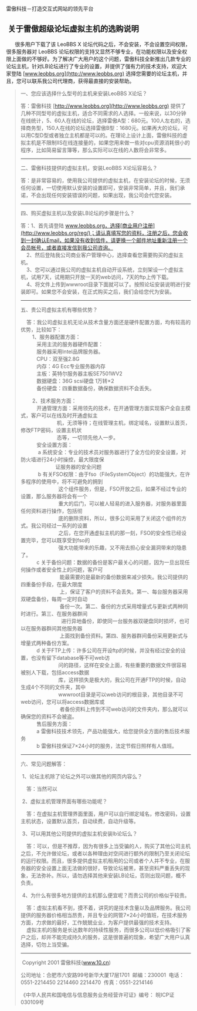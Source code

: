 雷傲科技－打造交互式网站的领先平台      


 关于雷傲超级论坛虚拟主机的选购说明
------------------

      很多用户下载了该 LeoBBS X 论坛代码之后，不会安装，不会设置空间权限，很多服务器对 LeoBBS 论坛权限的支持又显然不够专业，在功能权限以及安全权限上面做的不够好。为了解决广大用户的这个问题，雷傲科技全新推出几款专业的论坛主机，针对LB论坛进行了专业的设置，并提供了强有力的技术支持，欢迎大家登陆 [www.leobbs.org](http://www.leobbs.org) 选择您需要的论坛主机，并且，您可以联系我公司代理商，获得最直接的安装帮助。

> 一、您应该选择什么型号的主机来安装LeoBBS X论坛？
> 
> 答：雷傲科技 [http://www.leobbs.org](http://www.leobbs.org) 提供了几种不同型号的虚拟主机，适合不同需求的人选择。一般来说，以30分钟在线统计，5、60人在线的论坛，选择雷傲A型：680元。100人左右的，选择商务型，150人在线的论坛选择雷傲B型：1680元。如果再大的论坛，可以用C型D型或者独立主机都是可以的。在理论上设计上面，雷傲科技的虚拟主机是不限制IIS在线连接量的，如果您用来做一些对cpu资源消耗很小的程序，比如简易留言簿等，那么实际可以在线的人数将会非常多。
> 
> * * *
> 
> 二、雷傲科技提供的虚拟主机，安装LeoBBS X论坛容易么？
> 
> 答：是非常容易的，使用我公司提供的虚拟主机，在安装论坛的时候，无须任何设置，一切使用默认安装的设置即可，安装非常简单，并且，我们承诺，不会出现任何安装错误的问题，如果出现，我公司会代您安装。
> 
> * * *
> 
> 四、购买虚拟主机以及安装LB论坛的步骤是什么？
> 
> 答：1、首先请登陆 www.leobbs.org，选择[商业用户注册](http://www.leobbs.org/reg/)；请认真填写您的资料，注册之后，您会收到一封确认Email，如果没有收到信件，请更换一个邮件地址重新注册一个会员帐号，或者直接发信到我公司咨询。  
>     2、然后登陆我公司商业客户管理中心，选择查看您需要购买的虚拟主机。  
>     3、您可以通过我公司的虚拟主机自动开设系统，立刻架设一个虚拟主机，试用7天，试用期只开放一天的web访问，7天的ftp上传下载。  
>     4、将文件上传到wwwroot目录下面就可以了。按照论坛安装说明进行安装即可。如果您不会安装，在正式购买之后，我们会给您代为安装。
> 
> * * *
> 
> 五、贵公司虚拟主机有哪些优势？
> 
>     答：我公司虚拟主机无论从技术含量方面还是硬件配置方面，均有较高的优势，比较如下：  
>         1、服务器配置方面：  
>            采用主流的服务器硬件配置：  
>            服务器采用Intel品牌服务器。  
>            CPU：双至强2.8G  
>            内存：4G Ecc专业服务器内存  
>            主板：英特尔服务器主板SE7501WV2  
>            数据硬盘：36G scsi硬盘 1万转×2  
>            备份硬盘：四重数据备份，确保数据资料不会丢失。
> 
>         2、技术服务方面：  
>            开通管理方面：采用领先的技术，在开通管理方面实现客户全自主模式，客户可以在线及时开通虚拟主  
>                          机，无须等待；在线管理主机，绑定域名，设置默认首页，修改FTP密码，设置主机状  
>                          态等，一切领先他人一步。  
>            安全设置方面：  
>             a 系统安全：专业的技术员对服务器进行了全方位的安全设置，对防火墙进行24小时操控，最大限度保  
>                         证服务器的安全问题  
>             b 有关FSO权限：由于fso（FileSystemObject）的功能强大，在许多程序的使用中，将不可避免的拥到  
>                           这个组件服务，但是，FSO开放之后，如果不经过专业的设置，那么服务器将会有一个  
>                           重大的后门，可以被人轻易的进入服务器，对服务器里面任何资料进行操作，包括彻  
>                           底的删除资料，所以，很多公司采用了关闭这个组件的方式。我公司经过一系列的设置  
>                           之后，在您开通虚拟主机的那一刻，FSO的安全性已经设置完毕，您可以既享受到fso的  
>                           强大功能带来的乐趣，又不用去担心安全漏洞带来的隐患了。  
>            c 关于备份问题：数据的备份是客户最关心的问题，因为一旦出现任何操作或者安全性上的问题，客户可  
>                            能最需要的是最新的备份数据来减少损失。我公司提供的四重备份手段，在最大限度  
>                            上，保证了客户的资料不会丢失。第一、每台服务器采用双硬盘备份，每周一定时自动  
>                            备份一次。第二、备份的方式采用增量式与更新式两种同时进行。第三、在服务器群间  
>                             进行异地备份，即使同一台服务器双硬盘同时损坏，也可以在服务器群间其他服务器  
>                            上面找到备份资料。第四、服务器群间备份采用更新式与增量式两种备份方案。  
>            d 关于FTP上传：许多公司在开设ftp的时候，并没有经过安全的设置，也没有留下database等不可web访  
>                           问的路径，这样在安全上面，有些重要的数据文件很容易被别人下载，包括access数据  
>                           库，这样损失是极大的，我公司在开通FTP的时候，自动生成4个不同的文件夹，其中  
>                           wwwroot目录是可以web访问的根目录，其他目录不可web访问，您可以将access数据库或  
>                            者备份资料上传到不可web访问的文件夹内，那么就可以确保您的资料不会被盗。  
>            售后服务方面：  
>            a 雷傲科技技术领先，产品功能强大，给您提供全方面的售后技术服务  
>            b 雷傲科技保证7×24小时的服务，法定节假日照样有人值班。
> 
> * * *
> 
> 六、常见问题解答：
> 
>  1、论坛主机除了论坛之外可以做其他的网页内容么？
> 
>     答：当然可以
> 
>  2、虚拟主机管理界面有哪些功能呢？
> 
>     答：在虚拟主机管理界面里面，用户可以自行绑定域名，修改密码，设置主机状态，设置默认首页，自动续费，自动升级等。
> 
>  3、可以用其他公司提供的虚拟主机安装lb论坛么？
> 
>     答：可以，但是不推荐，因为有很多上当受骗的人，购买了其他公司主机之后，不允许做论坛，或者以各种理由对空间进行额外的限制乃至关闭论坛的运行权限。而且，很多提供虚拟主机租用的公司或者个人并不专业，在服务器的安全设置上面无法做的很好，导致论坛被黑，甚至资料严重丢失的现象，无法弥补。所以，请勿选择其他来安装LB论坛，否则出现问题，概不负责。
> 
>  4、为什么有很多地方提供的主机那么便宜呢？而贵公司的价格似乎较贵。
> 
>     答：虚拟主机看不到，摸不着，讲究的是技术含量以及品牌服务。我公司提供的服务器价格相当昂贵，并且专业的网管7×24小时值班，在技术服务方面，力求做的最好，工作兢兢业业，为客户提供最强的技术支持。  
>     虚拟主机的服务是长达数年的持续性服务，而很多公司以低价格吸引了客户之后，却并不能完成持久的服务，这是很普遍的现象，希望广大用户认真选择，切勿上当受骗。
> 
> * * *
> 
>  Copyright 2001 雷傲科技(www.10.cn)
> 
> 公司地址：合肥市六安路99号新华大厦17层1701  邮编：230001  电话：0551-2214450 2214460 2214470  传真：0551-2214146
> 
> 《中华人民共和国电信与信息服务业务经营许可证》编号： 皖ICP证030109号